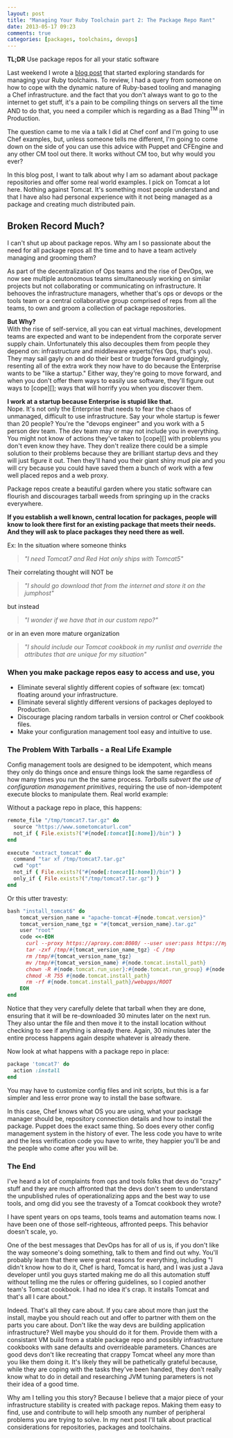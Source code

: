 ```yaml
---
layout: post
title: "Managing Your Ruby Toolchain part 2: The Package Repo Rant"
date: 2013-05-17 09:23
comments: true
categories: [packages, toolchains, devops]
---
```


**TL;DR** Use package repos for all your static software

Last weekend I wrote a [blog post][post] that started exploring standards for managing your Ruby toolchains. To review, I had a query from someone on how to cope with the dynamic nature of Ruby-based tooling and managing a Chef infrastructure. and the fact that you don't always want to go to the internet to get stuff, it's a pain to be compiling things on servers all the time AND to do that, you need a compiler which is regarding as a Bad Thing<sup>TM</sup> in Production.

The question came to me via a talk I did at Chef conf and I'm going to use Chef examples, but, unless someone tells me different, I'm going to come down on the side of you can use this advice with Puppet and CFEngine and any other CM tool out there. It works without CM too, but why would you ever?

In this blog post, I want to talk about why I am so adamant about package repositories and offer some real world examples.  I pick on Tomcat a lot here. Nothing against Tomcat. It's something most people understand and that I have also had personal experience with it not being managed as a package and creating much distributed pain.

## Broken Record Much?
I can't shut up about package repos. Why am I so passionate about the need for all package repos all the time and to have a team actively managing and grooming them? 

As part of the decentralization of Ops teams and the rise of DevOps, we now see multiple autonomous teams simultaneously working on similar projects but not collaborating or communicating on infrastructure.  It behooves the infrastructure managers, whether that's ops or devops or the tools team or a central collaborative group comprised of reps from all the teams, to own and groom a collection of package repositories. 

**But Why?**   
With the rise of self-service, all you can eat virtual machines, development teams are expected and want to be independent from the corporate server supply chain.  Unfortunately this also decouples them from people they depend on: infrastructure and middleware experts(Yes Ops, that's you). They may sail gayly on and do their best or trudge forward grudgingly, resenting all of the extra work they now have to do because the Enterprise wants to be "like a startup." Either way, they're going to move forward, and when you don't offer them ways to easily use software, they'll figure out ways to [cope][]; ways that will horrify you when you discover them.

**I work at a startup because Enterprise is stupid like that.**  
Nope. It's not only the Enterprise that needs to fear the chaos of unmanaged, difficult to use infrastructure. Say your whole startup is fewer than 20 people? You're the "devops engineer" and you work with a 5 person dev team.  The dev team may or may not include you in everything.  You might not know of actions they've taken to [cope][] with problems you don't even know they have. They don't realize there could be a simple solution to their problems because they are brilliant startup devs and they will just figure it out.  Then they'll hand you their giant shiny mud pie and you will cry because you could have saved them a bunch of work with a few well placed repos and a web proxy.

Package repos create a beautiful garden where you static software can flourish and discourages tarball weeds from springing up in the cracks everywhere.

**If you establish a well known, central location for packages, people will know to look there first for an existing package that meets their needs. And they will ask to place packages they need there as well.**

Ex: In the situation where someone thinks 
>*"I need Tomcat7 and Red Hat only ships with Tomcat5"*  

Their correlating thought will NOT be   
>*"I should go download that from the internet and store it on the jumphost"*  

but instead
>*"I wonder if we have that in our custom repo?"*

or in an even more mature organization
>*"I should include our Tomcat cookbook in my runlist and override the attributes that are unique for my situation"*
  

### When you make package repos easy to access and use, you
  * Eliminate several slightly different copies of software (ex: tomcat) floating around your infrastructure.  
  * Eliminate several slightly different versions of packages deployed to Production.
  * Discourage placing random tarballs in version control or Chef cookbook files.  
  * Make your configuration management tool easy and intuitive to use.

### The Problem With Tarballs - a Real Life Example
Config management tools are designed to be idempotent, which means they only do things once and ensure things look the same regardless of how many times you run the the same process.  *Tarballs subvert the use of configuration management primitives*, requiring the use of non-idempotent execute blocks to manipulate them.  Real world example:

Without a package repo in place, this happens:
``` ruby 
remote_file "/tmp/tomcat7.tar.gz" do
  source "https://www.sometomcaturl.com"
  not_if { File.exists?("#{node[:tomcat][:home]}/bin") }
end
 
execute "extract_tomcat" do
  command "tar xf /tmp/tomcat7.tar.gz"
  cwd "opt"
  not_if { File.exists?("#{node[:tomcat][:home]}/bin") }
  only_if { File.exists?("/tmp/tomcat7.tar.gz") }
end
```

Or this utter travesty:
``` ruby
bash "install_tomcat6" do
	tomcat_version_name = "apache-tomcat-#{node.tomcat.version}"
	tomcat_version_name_tgz = "#{tomcat_version_name}.tar.gz"
	user "root"
	code <<-EOH
	  curl --proxy https://aproxy.com:8080/ --user user:pass https://myartifactoryurl.com/artifactory/ext-release-local/apache-tomcat/apache-tomcat/#{node.tomcat.version}/#{tomcat_version_name_tgz} -o /tmp/#{tomcat_version_name_tgz}
	  tar -zxf /tmp/#{tomcat_version_name_tgz} -C /tmp
	  rm /tmp/#{tomcat_version_name_tgz}
	  mv /tmp/#{tomcat_version_name} #{node.tomcat.install_path}
	  chown -R #{node.tomcat.run_user}:#{node.tomcat.run_group} #{node.tomcat.install_path}
	  chmod -R 755 #{node.tomcat.install_path}
	  rm -rf #{node.tomcat.install_path}/webapps/ROOT
    EOH
end
```
Notice that they very carefully delete that tarball when they are done, ensuring that it will be re-downloaded 30 minutes later on the next run. They also untar the file and then move it to the install location without checking to see if anything is already there.  Again, 30 minutes later the entire process happens again despite whatever is already there. 

Now look at what happens with a package repo in place:
``` ruby
package 'tomcat7' do    
  action :install  
end  
```
You may have to customize config files and init scripts, but this is a far simpler and less error prone way to install the base software. 

In this case, Chef knows what OS you are using, what your package manager should be, repository connection details and how to install the package. Puppet does the exact same thing. So does every other config management system in the history of ever.  The less code you have to write and the less verification code you have to write, they happier you'll be and the people who come after you will be. 

### The End
I've heard a lot of complaints from ops and tools folks that devs do "crazy" stuff and they are much affronted that the devs don't seem to understand the unpublished rules of operationalizing apps and the best way to use tools, and omg did you see the travesty of a Tomcat cookbook they wrote? 

I have spent years on ops teams, tools teams and automation teams now. I have been one of those self-righteous, affronted peeps.  This behavior doesn't scale, yo.

One of the best messages that DevOps has for all of us is, if you don't like the way someone's doing something, talk to them and find out why. You'll probably learn that there were great reasons for everything, including "I didn't know how to do it, Chef is hard, Tomcat is hard, and I was just a Java developer until you guys started making me do all this automation stuff without telling me the rules or offering guidelines, so I copied another team's Tomcat cookbook. I had no idea it's crap. It installs Tomcat and that's all I care about."

Indeed. That's all they care about. If you care about more than just the install, maybe you should reach out and offer to partner with them on the parts you care about.  Don't like the way devs are building application infrastructure? Well maybe you should do it for them. Provide them with a consistant VM build from a stable package repo and possibly infrastructure cookbooks with sane defaults and overrideable parameters. Chances are good devs don't like recreating that crappy Tomcat wheel any more than you like them doing it. It's likely they will be pathetically grateful because, while they are coping with the tasks they've been handed, they don't really know what to do in detail and researching JVM tuning parameters is not their idea of a good time.

Why am I telling you this story? Because I believe that a major piece of your infrastructure stability is created with package repos. Making them easy to find, use and contribute to will help smooth any number of peripheral problems you are trying to solve.  In my next post I'll talk about practical considerations for repositories, packages and toolchains.





[post]: http://blog.brattyredhead.com/blog/2013/05/12/pieces-and-parts-managing-your-ruby-toolchain/
[chefrvm]: http://github.com/fnichol/chef-rvm
[rbenv]: http://github.com/sstephenson/rbenv/wiki
[ian]: http://twitter.com/ianmeyer
[spec]: http://github.com/imeyer/ruby-1.9.3-rpm
[aptruby]: http://packages.ubuntu.com/quantal/ruby1.9.3
[eol]: http://www.ruby-lang.org/en/news/2011/10/06/plans-for-1-8-7/
[fpm]: http://github.com/jordansissel/fpm/wiki

